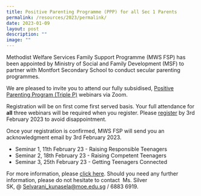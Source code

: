 ```yaml
---
title: Positive Parenting Programme (PPP) for all Sec 1 Parents
permalink: /resources/2023/permalink/
date: 2023-01-09
layout: post
description: ""
image: ""
---
```

Methodist Welfare Services Family Support Programme (MWS FSP) has been appointed by Ministry of Social and Family Development (MSF) to partner with Montfort Secondary School to conduct secular parenting programmes. 

We are pleased to invite you to attend our fully subsidised, [Positive Parenting Program (Triple P)](/files/Secondary%20School%20Letter%20(Run%203).pdf) webinars via Zoom.

Registration will be on first come first served basis. Your full attendance for **all** three webinars will be required when you register. Please [register](https://forms.office.com/r/Z3JMVuGJgC) by 3rd February 2023 to avoid disappointment.

Once your registration is confirmed, MWS FSP will send you an acknowledgment email by 3rd February 2023.

*  Seminar 1, 11th February 23 - Raising Responsible Teenagers
*  Seminar 2, 18th February 23 - Raising Competent Teenagers
*  Seminar 3, 25th February 23 - Getting Teenagers Connected

For more information, please [click here](/files/Secondary%20School%20L2%20EDM%20(Run%203)%20(1).pdf). Should you need any further information, please do not hesitate to contact  Ms. Silver SK, @ [Selvarani\_kunasela@moe.edu.sg](mailto:Selvarani_kunasela@moe.edu.sg) / 6883 6919.